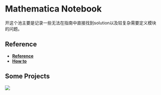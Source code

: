 # Mathematica Notebook
开这个池主要是记录一些无法在指南中直接找到solution以及较复杂需要定义模块的问题。
## Reference  
- [**Reference**](http://reference.wolfram.com/language/?source=footer)  
- [**How to**](http://reference.wolfram.com/language/guide/HowToTopics.html)
## Some Projects
![](http://i4.bvimg.com/643282/a85b11f6ddbc2d3a.jpg)  

